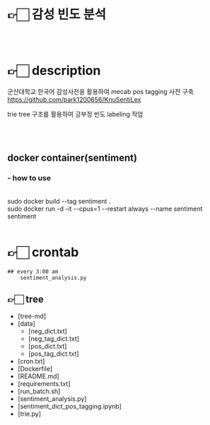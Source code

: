 # 👉🏻 감성 빈도 분석

<br>
<br>

# 👉🏻 description
군산대학교 한국어 감성사전을 활용하여 mecab pos tagging 사전 구축
https://github.com/park1200656/KnuSentiLex

trie tree 구조를 활용하여 긍부정 빈도 labeling 작업

<br>
<br>

## **docker container(sentiment)**
### **- how to use**
<br>
sudo docker build --tag sentiment .
<br>
sudo docker run -d -it --cpus=1 --restart always --name sentiment sentiment

<br>
<br>

# 👉🏻 crontab
    
    ## every 3:00 am
        sentiment_analysis.py
        
## 👉🏻 tree
 * [tree-md]
 * [data]
   * [neg_dict.txt]
   * [neg_tag_dict.txt]
   * [pos_dict.txt]
   * [pos_tag_dict.txt]
 * [cron.txt]
 * [Dockerfile]
 * [README.md]
 * [requirements.txt]
 * [run_batch.sh]
 * [sentiment_analysis.py]
 * [sentiment_dict_pos_tagging.ipynb]
 * [trie.py]